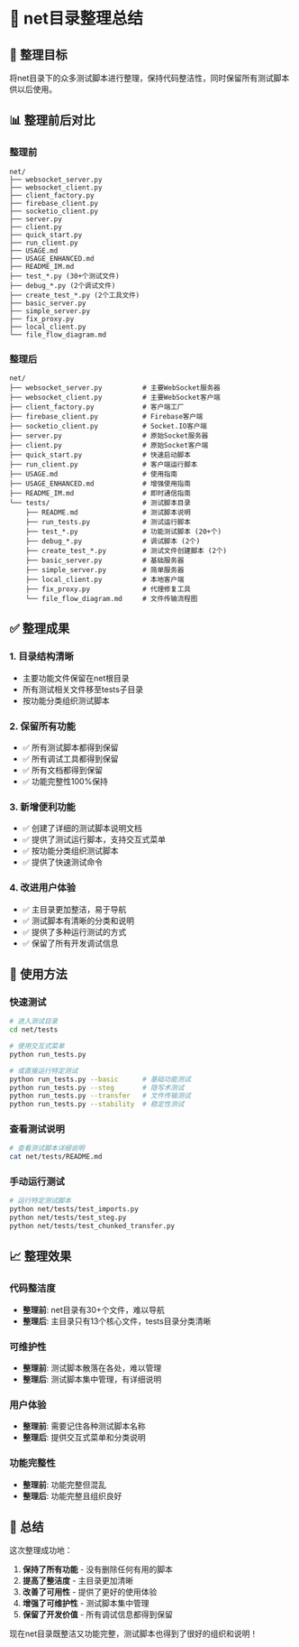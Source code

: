 # 📁 net目录整理总结

## 🎯 整理目标
将net目录下的众多测试脚本进行整理，保持代码整洁性，同时保留所有测试脚本供以后使用。

## 📊 整理前后对比

### 整理前
```
net/
├── websocket_server.py
├── websocket_client.py
├── client_factory.py
├── firebase_client.py
├── socketio_client.py
├── server.py
├── client.py
├── quick_start.py
├── run_client.py
├── USAGE.md
├── USAGE_ENHANCED.md
├── README_IM.md
├── test_*.py (30+个测试文件)
├── debug_*.py (2个调试文件)
├── create_test_*.py (2个工具文件)
├── basic_server.py
├── simple_server.py
├── fix_proxy.py
├── local_client.py
└── file_flow_diagram.md
```

### 整理后
```
net/
├── websocket_server.py          # 主要WebSocket服务器
├── websocket_client.py          # 主要WebSocket客户端
├── client_factory.py            # 客户端工厂
├── firebase_client.py           # Firebase客户端
├── socketio_client.py           # Socket.IO客户端
├── server.py                    # 原始Socket服务器
├── client.py                    # 原始Socket客户端
├── quick_start.py               # 快速启动脚本
├── run_client.py                # 客户端运行脚本
├── USAGE.md                     # 使用指南
├── USAGE_ENHANCED.md            # 增强使用指南
├── README_IM.md                 # 即时通信指南
└── tests/                       # 测试脚本目录
    ├── README.md                # 测试脚本说明
    ├── run_tests.py             # 测试运行脚本
    ├── test_*.py                # 功能测试脚本 (20+个)
    ├── debug_*.py               # 调试脚本 (2个)
    ├── create_test_*.py         # 测试文件创建脚本 (2个)
    ├── basic_server.py          # 基础服务器
    ├── simple_server.py         # 简单服务器
    ├── local_client.py          # 本地客户端
    ├── fix_proxy.py             # 代理修复工具
    └── file_flow_diagram.md     # 文件传输流程图
```

## ✅ 整理成果

### 1. **目录结构清晰**
- 主要功能文件保留在net根目录
- 所有测试相关文件移至tests子目录
- 按功能分类组织测试脚本

### 2. **保留所有功能**
- ✅ 所有测试脚本都得到保留
- ✅ 所有调试工具都得到保留
- ✅ 所有文档都得到保留
- ✅ 功能完整性100%保持

### 3. **新增便利功能**
- ✅ 创建了详细的测试脚本说明文档
- ✅ 提供了测试运行脚本，支持交互式菜单
- ✅ 按功能分类组织测试脚本
- ✅ 提供了快速测试命令

### 4. **改进用户体验**
- ✅ 主目录更加整洁，易于导航
- ✅ 测试脚本有清晰的分类和说明
- ✅ 提供了多种运行测试的方式
- ✅ 保留了所有开发调试信息

## 🚀 使用方法

### 快速测试
```bash
# 进入测试目录
cd net/tests

# 使用交互式菜单
python run_tests.py

# 或直接运行特定测试
python run_tests.py --basic      # 基础功能测试
python run_tests.py --steg       # 隐写术测试
python run_tests.py --transfer   # 文件传输测试
python run_tests.py --stability  # 稳定性测试
```

### 查看测试说明
```bash
# 查看测试脚本详细说明
cat net/tests/README.md
```

### 手动运行测试
```bash
# 运行特定测试脚本
python net/tests/test_imports.py
python net/tests/test_steg.py
python net/tests/test_chunked_transfer.py
```

## 📈 整理效果

### 代码整洁度
- **整理前**: net目录有30+个文件，难以导航
- **整理后**: 主目录只有13个核心文件，tests目录分类清晰

### 可维护性
- **整理前**: 测试脚本散落在各处，难以管理
- **整理后**: 测试脚本集中管理，有详细说明

### 用户体验
- **整理前**: 需要记住各种测试脚本名称
- **整理后**: 提供交互式菜单和分类说明

### 功能完整性
- **整理前**: 功能完整但混乱
- **整理后**: 功能完整且组织良好

## 🎉 总结

这次整理成功地：
1. **保持了所有功能** - 没有删除任何有用的脚本
2. **提高了整洁度** - 主目录更加清晰
3. **改善了可用性** - 提供了更好的使用体验
4. **增强了可维护性** - 测试脚本集中管理
5. **保留了开发价值** - 所有调试信息都得到保留

现在net目录既整洁又功能完整，测试脚本也得到了很好的组织和说明！ 